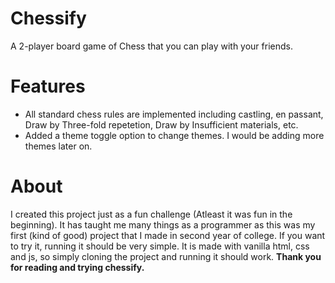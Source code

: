 # Chessify
A 2-player board game of Chess that you can play with your friends.

# Features
- All standard chess rules are implemented including castling, en passant, Draw by Three-fold repetetion, Draw by Insufficient materials, etc.
- Added a theme toggle option to change themes. I would be adding more themes later on.

# About
I created this project just as a fun challenge (Atleast it was fun in the beginning). It has taught me many things as a programmer as this was my first (kind of good) project that I made in second year of college.
If you want to try it, running it should be very simple. It is made with vanilla html, css and js, so simply cloning the project and running it should work.
**Thank you for reading and trying chessify.**
